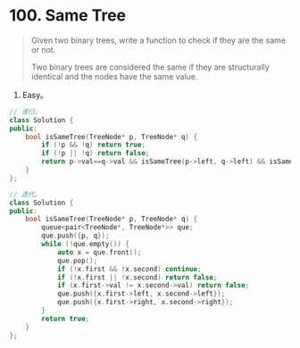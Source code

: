 # 100. Same Tree

> Given two binary trees, write a function to check if they are the same or not.
>
> Two binary trees are considered the same if they are structurally identical and the nodes have the same value.

1. Easy。

```cpp
// 递归。
class Solution {
public:
    bool isSameTree(TreeNode* p, TreeNode* q) {
        if (!p && !q) return true;
        if (!p || !q) return false;
        return p->val==q->val && isSameTree(p->left, q->left) && isSameTree(p->right, q->right);
    }
};
```

```cpp
// 迭代。
class Solution {
public:
    bool isSameTree(TreeNode* p, TreeNode* q) {
        queue<pair<TreeNode*, TreeNode*>> que;
        que.push({p, q});
        while (!que.empty()) {
            auto x = que.front();
            que.pop();
            if (!x.first && !x.second) continue;
            if (!x.first || !x.second) return false;
            if (x.first->val != x.second->val) return false;
            que.push({x.first->left, x.second->left});
            que.push({x.first->right, x.second->right});
        }
        return true;
    }
};
```

